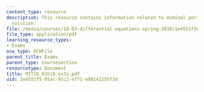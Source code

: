 ```yaml
---
content_type: resource
description: This resource contains information related to miminal period, and periodic
  solution.
file: /media/courses/18-03-differential-equations-spring-2010/1e4551f505ac91c2ef71e98142255f3d_MIT18_03S10_ex3s.pdf
file_type: application/pdf
learning_resource_types:
- Exams
ocw_type: OCWFile
parent_title: Exams
parent_type: CourseSection
resourcetype: Document
title: MIT18_03S10_ex3s.pdf
uid: 1e4551f5-05ac-91c2-ef71-e98142255f3d
---
```


